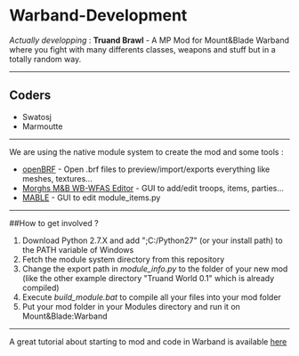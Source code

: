 # Warband-Development

_Actually developping_ : **Truand Brawl** - A MP Mod for Mount&Blade Warband where you fight with many differents classes, weapons and stuff but in a totally random way.
***
## Coders

- Swatosj
- Marmoutte

***

We are using the native module system to create the mod and some tools :
- [openBRF](http://www.mbrepository.com/file.php?id=1466) - Open .brf files to preview/import/exports everything like meshes, textures...
- [Morghs M&B WB-WFAS Editor](http://mountandblade.mircon.de/wp/morghs-mb-wbwfas-editor/) - GUI to add/edit troops, items, parties...
- [MABLE](http://www.mbrepository.com/file.php?id=2659) - GUI to edit module_items.py

***

##How to get involved ?

1. Download Python 2.7.X and add ";C:/Python27" (or your install path) to the PATH variable of Windows 
2. Fetch the module system directory from this repository
3. Change the export path in _module_info.py_ to the folder of your new mod (like the other example directory "Truand World 0.1" which is already compiled)
4. Execute _build_module.bat_ to compile all your files into your mod folder
5. Put your mod folder in your Modules directory and run it on Mount&Blade:Warband

***

A great tutorial about starting to mod and code in Warband is available [here](http://www.freewebs.com/jikbyond/40kTut/M&B%20Module%20System%20Doc2-3.pdf)
